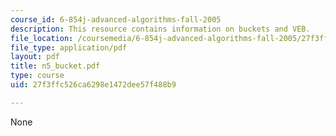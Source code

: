 ```yaml
---
course_id: 6-854j-advanced-algorithms-fall-2005
description: This resource contains information on buckets and VEB.
file_location: /coursemedia/6-854j-advanced-algorithms-fall-2005/27f3ffc526ca6298e1472dee57f488b9_n5_bucket.pdf
file_type: application/pdf
layout: pdf
title: n5_bucket.pdf
type: course
uid: 27f3ffc526ca6298e1472dee57f488b9

---
```

None